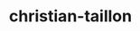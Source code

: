 ---
title: christian-taillon
github: https://github.com/christian-taillon
mode: dark
transition: 1s
score: 82.6
archetype:
- Descriptive
- Badges | Tags | Icons
- Stats and Metrics
- Little Bit of Everything
---